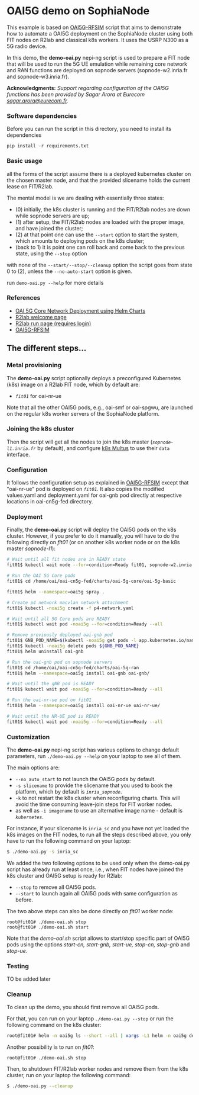 # OAI5G demo on SophiaNode

This example is based on [OAI5G-RFSIM](https://github.com/sopnode/oai5g-rfsim) script that aims to demonstrate how to automate a OAI5G deployment on the SophiaNode cluster using both FIT nodes on R2lab and classical k8s workers. It uses the USRP N300 as a 5G radio device.

In this demo, the **demo-oai.py** nepi-ng script is used to prepare a FIT node that will be used to run the 5G UE emulation while remaining core network and RAN functions are deployed on sopnode servers (sopnode-w2.inria.fr and sopnode-w3.inria.fr).

**Acknowledgments:** _Support regarding configuration of the OAI5G functions has been provided by
Sagar Arora at Eurecom <sagar.arora@eurecom.fr>._

### Software dependencies

Before you can run the script in this directory, you need to install its dependencies

    pip install -r requirements.txt

### Basic usage

all the forms of the script assume there is a deployed kubernetes cluster on the chosen master node, and that the provided slicename holds the current lease on FIT/R2lab.

The mental model is we are dealing with essentially three states:

* (0) initially, the k8s cluster is running and the FIT/R2lab nodes are down while sopnode servers are up;
* (1) after setup, the FIT/R2lab nodes are loaded with the proper image, and have joined the cluster;
* (2) at that point one can use the `--start` option to start the system, which amounts to deploying pods on the k8s cluster;
* (back to 1) it is point one can roll back and come back to the previous state, using the `--stop` option

with none of the `--start/--stop/--cleanup` option the script goes from state 0 to (2),
unless the `--no-auto-start` option is given.

run `demo-oai.py --help` for more details

### References

* [OAI 5G Core Network Deployment using Helm Charts](https://gitlab.eurecom.fr/oai/cn5g/oai-cn5g-fed/-/blob/master/docs/DEPLOY_SA5G_HC.md)
* [R2lab welcome page](https://r2lab.inria.fr/)
* [R2lab run page (requires login)](https://r2lab.inria.fr/run.md)
* [OAI5G-RFSIM](https://github.com/sopnode/oai5g-rfsim)


## The different steps...

### Metal provisioning

The **demo-oai.py** script optionally deploys a preconfigured Kubernetes (k8s) image on a R2lab FIT node, which by default are:

* *`fit01`* for oai-nr-ue

Note that all the other OAI5G pods, e.g., oai-smf or oai-spgwu, are launched on the regular k8s worker servers of the SophiaNode platform. 

### Joining the k8s cluster
Then the script will get all the nodes to join the k8s master (*`sopnode-l1.inria.fr`* by default), and configure [k8s Multus](https://github.com/k8snetworkplumbingwg/multus-cni) to use their `data` interface.

### Configuration
It follows the configuration setup as explained in [OAI5G-RFSIM](https://github.com/sopnode/oai5g-rfsim) except that "oai-nr-ue" pod is deployed on 
*`fit01`*. It also copies the modified values.yaml and deployment.yaml for oai-gnb pod directly at respective locations in oai-cn5g-fed directory. 

### Deployment

Finally, the **demo-oai.py** script will deploy the OAI5G pods on the k8s cluster. However, if you prefer to do it manually, you will have to do the following directly on *fit01* (or on another k8s worker node or on the k8s master *sopnode-l1*):


```bash
# Wait until all fit nodes are in READY state
fit01$ kubectl wait node --for=condition=Ready fit01, sopnode-w2.inria.fr, sopnode-w3.inria.fr

# Run the OAI 5G Core pods
fit01$ cd /home/oai/oai-cn5g-fed/charts/oai-5g-core/oai-5g-basic

fit01$ helm --namespace=oai5g spray .

# Create p4 network macvlan network attachment
fit01$ kubectl -noai5g create -f p4-network.yaml

# Wait until all 5G Core pods are READY
fit01$ kubectl wait pod -noai5g --for=condition=Ready --all

# Remove previously deployed oai-gnb pod
fit01$ GNB_POD_NAME=$(kubectl -noai5g get pods -l app.kubernetes.io/name=oai-gnb -o jsonpath="{.items[0].metadata.name}")
fit01$ kubectl -noai5g delete pods ${GNB_POD_NAME}
fit01$ helm uninstall oai-gnb

# Run the oai-gnb pod on sopnode servers
fit01$ cd /home/oai/oai-cn5g-fed/charts/oai-5g-ran
fit01$ helm --namespace=oai5g install oai-gnb oai-gnb/

# Wait until the gNB pod is READY
fit01$ kubectl wait pod -noai5g --for=condition=Ready --all

# Run the oai-nr-ue pod on fit01
fit01$ helm --namespace=oai5g install oai-nr-ue oai-nr-ue/

# Wait until the NR-UE pod is READY
fit01$ kubectl wait pod -noai5g --for=condition=Ready --all

```


### Customization

The **demo-oai.py** nepi-ng script has various options to change default parameters, run ``./demo-oai.py --help`` on your laptop to see all of them.

The main options are:

  * `--no_auto_start` to not launch the OAI5G pods by default.
  * `-s slicename` to provide the slicename that you used to book the platform, which by default is *`inria_sopnode`*.
  * `-k` to not restart the k8s cluster when reconfiguring charts. This will avoid the time consuming leave-join steps for FIT worker nodes.
  * as well as `-i imagename` to use an alternative image name - default is *`kubernetes`*.

For instance, if your slicename is `inria_sc` and you have not yet loaded the k8s images on the FIT nodes, to run all the steps described above, you only have to run the following command on your laptop:

```bash
$ ./demo-oai.py -s inria_sc
```

We added the two following options to be used only when the demo-oai.py script has already run at least once, i.e., when FIT nodes have joined the k8s cluster and OAI5G setup is ready for R2lab:

* `--stop` to remove all OAI5G pods. 
* `--start` to launch again all OAI5G pods with same configuration as before.

The two above steps can also be done directly on *fit01* worker node:

```
root@fit01# ./demo-oai.sh stop
root@fit01# ./demo-oai.sh start
```

Note that the *demo-oai.sh* script allows to start/stop specific part of OAI5G pods using the options *start-cn, start-gnb, start-ue, stop-cn, stop-gnb* and *stop-ue*.

### Testing
TO be added later


### Cleanup

To clean up the demo, you should first remove all OAI5G pods.

For that, you can run on your laptop ``./demo-oai.py --stop`` or run the following command on the k8s cluster:

```bash
root@fit01# helm -n oai5g ls --short --all | xargs -L1 helm -n oai5g delete
```

Another possibility is to run on *fit01*:

```
root@fit01# ./demo-oai.sh stop
```

Then, to shutdown FIT/R2lab worker nodes and remove them from the k8s cluster, run on your laptop the following command:

``` bash
$ ./demo-oai.py --cleanup
```
